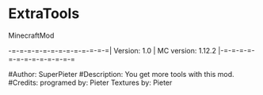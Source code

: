 # ExtraTools
MinecraftMod

-=-=-=-=-=-=-=-=-=-=-=-=-=| Version: 1.0 | MC version: 1.12.2  |-=-=-=-=-=-=-=-=-=-=-=-=-=  

#Author: SuperPieter
#Description: You get more tools with this mod.
#Credits: programed by: Pieter Textures by: Pieter
